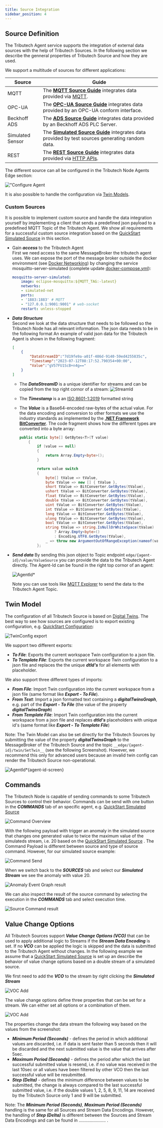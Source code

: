 ```yaml
---
title: Source Integration
sidebar_position: 4
---
```


## Source Definition

The Tributech Agent service supports the integration of external data sources with the help of Tributech Sources. In the following section we describe the genneral properties of Tributech Source and how they are used.

We support a multitude of sources for different applications:

| Source    | Guide                                                                                          |
| --------- | ---------------------------------------------------------------------------------------------  |
| MQTT      | The [**MQTT Source Guide**](./sources/mqtt_source.mdx) integrates data provided via [MQTT](https://docs.oasis-open.org/mqtt/mqtt/v5.0/mqtt-v5.0.html).  |
| OPC-UA    | The [**OPC-UA Source Guide**](./sources/opcua_source.mdx) integrates data provided by an OPC-UA conform interface.       |
| Beckhoff ADS | The [**ADS Source Guide**](./sources/ads_source.mdx) integrates data provided by an Beckhoff ADS PLC Server.    |
| Simulated Sensor | The [**Simulated Source Guide**](./sources/simulated_source.mdx) integrates data provided by test sources generating random data.        |
| REST  | The [**REST Source Guide**](./sources/rest_source.mdx) integrates data provided via [HTTP APIs](https://swagger.io/specification/).        |

The different source can all be configured in the Tributech Node Agents Edge section:

![**"Configure Agent**](./img/node-agent-configure.png)

It is also possible to handle the configuration via [Twin Models](#twin-model).

### Custom Sources
It is possible to implement custom source and handle the data integration yourself by implementing a client that sends a predefined json payload to a predefined MQTT Topic of the Tributech Agent.
We show all requirements for a successful custom source integration based on the [QuickStart Simulated Source](quickstart.md) in this section.

- Gain ***access*** to the Tributech Agent  
First we need access to the same MessageBroker the tributech agent uses. We can expose the port of the message broker outside the docker environment (see [Docker Networking](https://docs.docker.com/compose/networking/)) by changing the service mosquitto-server-simulated (complete update [docker-compose.yml](docker-compose-mqtt-port.yml)):

    ```yaml
    mosquitto-server-simulated:
        image: eclipse-mosquitto:${MQTT_TAG:-latest}
        networks:
        - simulated-net
        ports: 
        - '1883:1883' # MQTT
        - "127.0.0.1:9001:9001" # web-socket
        restart: unless-stopped
    ```

- ***Data Structure***  
Second we look at the data structure that needs to be followed so the Tributech Node
has all relevant information. The json data needs to be in the following format
An example of valid json data for the Tributech Agent is shown in the following fragment:

    ```json
    [
        {
            "DataStreamID":"7d19fe9a-a01f-486d-9140-59ed4255835c",
            "Timestamp":"2023-07-12T08:17:52.790354+00:00",
            "Value":"gV57FU1ScB+n4g=="
        }
    ]
    ```

  - The ***DataStreamID*** is a unique identifier for streams and can be copied from the top right cornor of a stream:
   ![***StreamId***](img/node-source-streamid.png)
  - The ***Timestamp*** is a an [ISO 8601-1:2019](https://www.iso.org/iso-8601-date-and-time-format.html) formatted string
  - The ***Value*** is a Base64-encoded raw-bytes of the actual value. 
      For the data encoding and conversion to other formats we use the industry standards as implemented by the [**.NET Framework BitConverter**](https://docs.microsoft.com/en-us/dotnet/api/system.bitconverter?view=net-5.0).
      The code fragment shows how the different types are converted into a byte array:

      ```csharp
      public static byte[] GetBytes<T>(T value)
          {
              if (value == null)
              {
                  return Array.Empty<byte>();
              }

              return value switch
              {
                  byte[] tValue => tValue,
                  byte tValue => new [] { tValue },
                  short tValue => BitConverter.GetBytes(tValue),
                  ushort tValue => BitConverter.GetBytes(tValue),
                  float tValue => BitConverter.GetBytes(tValue),
                  double tValue => BitConverter.GetBytes(tValue),
                  uint tValue => BitConverter.GetBytes(tValue),
                  int tValue => BitConverter.GetBytes(tValue),
                  long tValue => BitConverter.GetBytes(tValue),
                  ulong tValue => BitConverter.GetBytes(tValue),
                  bool tValue => BitConverter.GetBytes(tValue),
                  string tValue => string.IsNullOrWhiteSpace(tValue)
                      ? Array.Empty<byte>()
                      : Encoding.UTF8.GetBytes(tValue),
                  _ => throw new ArgumentOutOfRangeException(nameof(value), "Type is not supported")
              };
      ```
    
- ***Send data*** 
By sending this json object to Topic endpoint `edge/{agent-id}/value/ValueSource` you can provide the data to the Tributech Agent directly. The Agent-Id can be found in the right top cornor of an agent:

    ![***AgentId****](img/node-agent-id.png)

    Note you can use tools like [MQTT Explorer](https://mqtt-explorer.com/) to send the data to the Tributech Agent Topic.

## Twin Model

The configuration of all Tributech Source is based on [Digital Twins](https://azure.microsoft.com/en-us/products/digital-twins). The best way to see how sources are configured is to export existing configuration, e.g. [QuickStart Configuration](quickstart.md):

![**TwinConfig export**](img/node-source-export-config.png)

We support two different exports:

- ***To File***: Exports the current workspace Twin configuration to a json file.
- ***To Template File***: Exports the current workspace Twin configuration to a json file and replaces the the unique ***dtId's*** for all elements with placeholder.

We also support three different types of imports:

- ***From File***: Import Twin configuration into the current workspace from a json file (same format like ***Export - To File***).
- ***From Text***: Import a json formatted text containing a ***digitalTwinsGraph***, e.g. part of the ***Export - To File*** (the value of the property ***digitalTwinsGraph***)
- ***From Template File***: Import Twin configuration into the current workspace from a json file and replaces ***dtId's*** placeholders with unique id's  (same format like ***Export - To Template File***)

Note: The Twin Model can also be set directly for the Tributech Sources by submitting the value of the property ***digitalTwinsGraph*** to the MessageBroker of the Tributech Source and the topic `__edge/{agent-id}/twin/SetTwin__` (see the following Screenshot). However, we recommend this only for advanced users because an invalid twin config can render the Tributech Source non-operational.

![***AgentId****](img/node-agent-id.png){agent-id-screen}

## Commands

The Tributech Node is capable of sending commands to some Tributech Sources to control their behavior.
Commands can be send with one button in the ***COMMANDS*** tab of an specific agent, e.g. [QuickStart Simulated Source](quickstart.md) 

![**Command Overview**](img/node-source-command-overview.png)

With the following payload with trigger an anomaly in the simulated source that changes one generated value to twice the maximum value of the simulateds stream, i.e. 20 based on the [QuickStart Simulated Source](quickstart.md) . The Command Payload is different between source and type of source command. However, for our simulated source example: 

![**Command Send**](img/node-source-command-send.png)

When we switch back to the ***SOURCES*** tab and select our ***Simulated Stream*** we see the anomaly with value 20.

![**Anomaly Event Graph result**](img/node-source-command-event-graph.png)

We can also inspect the result of the source command by selecting the execution in the 
***COMMANDS*** tab and select execution time.

![**Source Command result**](img/node-source-command-result.png)

## Value Change Options

All Tributech Sources support ***Value Change Options (VCO)*** that can be used to apply additional logic to Streams if the ***Stream Data Encoding*** is set. If no ***VCO*** can be applied the logic is skipped and the data is submitted to the Tributech Agent without changes. In the following example we assume that a [QuickStart Simulated Source](quickstart.md) is set up an describe the behavior of value change options based on a double stream of a simulated source. 

We first need to add the ***VCO*** to the stream by right clicking the ***Simulated Stream***

![**VOC Add**](img/node-source-quickstart-vco-add.png)

The value change options define three properties that can be set for a stream. We can either set all options or a combination of them.

![**VOC Add**](img/node-source-quickstart-vco-add-config.png)

The properties change the data stream the following way based on the values from the screenshot:
- ***Minimum Period (Seconds)*** - defines the period in which additional values are discarded, i.e. if data is sent faster than 5 seconds then it will be discarded and the next submitted value is the value that arrives after 5sec. 
- ***Maximum Period (Seconds)*** - defines the period after which the last successful submitted value is resend, i.e. if no value was received in the last 10sec or all values have been filtered by other VCO then the last successful value will be resubmitted. 
- ***Step (Delta)*** - defines the minimum difference between values to be submitted, the change is always compared to the last successful submitted value, i.e. if the double values 1, 2, 5, 8, 9, 11, 14 are received by the Tributech Source only 1 and 9 will be submitted.

Note: The ***Minimum Period (Seconds)***, ***Maximum Period (Seconds)*** handling is the same for all Sources and Stream Data Encodings. However, the handling of ***Step (Delta)*** is different between the Sources and Stream Data Encodings and can be found in ......................      .